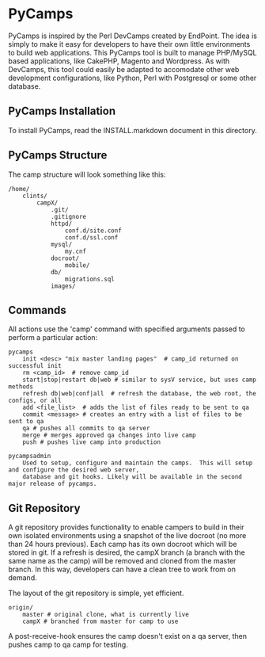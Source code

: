 # PyCamps #

PyCamps is inspired by the Perl DevCamps created by EndPoint. The idea is simply to make it easy for developers to have their own little environments to build web applications. This PyCamps tool is built to manage PHP/MySQL based applications, like CakePHP, Magento and Wordpress.   As with DevCamps, this tool could easily be adapted to accomodate other web development configurations, like Python, Perl with Postgresql or some other database.

## PyCamps Installation ##

To install PyCamps, read the INSTALL.markdown document in this directory.

## PyCamps Structure ##

The camp structure will look something like this:

    /home/
        clints/
            campX/
                .git/
                .gitignore
                httpd/
                    conf.d/site.conf
                    conf.d/ssl.conf
                mysql/
                    my.cnf
                docroot/
                    mobile/
                db/
                    migrations.sql
                images/

## Commands ##

All actions use the 'camp' command with specified arguments passed to perform a particular action:

    pycamps
        init <desc> "mix master landing pages"  # camp_id returned on successful init
        rm <camp_id>  # remove camp_id
		start|stop|restart db|web # similar to sysV service, but uses camp methods
		refresh db|web|conf|all  # refresh the database, the web root, the configs, or all
        add <file_list>  # adds the list of files ready to be sent to qa
        commit <message> # creates an entry with a list of files to be sent to qa
        qa # pushes all commits to qa server
		merge # merges approved qa changes into live camp
		push # pushes live camp into production

	pycampsadmin
		Used to setup, configure and maintain the camps.  This will setup and configure the desired web server, 
		database and git hooks. Likely will be available in the second major release of pycamps.

## Git Repository ##

A git repository provides functionality to enable campers to build in their own isolated environments using a snapshot of the live docroot (no more than 24 hours previous).  Each camp has its own docroot which will be stored in git. If a refresh is desired, the campX branch (a branch with the same name as the camp) will be removed and cloned from the master branch. In this way, developers can have a clean tree to work from on demand.

The layout of the git repository is simple, yet efficient.

    origin/
        master # original clone, what is currently live
        campX # branched from master for camp to use

A post-receive-hook ensures the camp doesn't exist on a qa server, then pushes camp to qa camp for testing.
